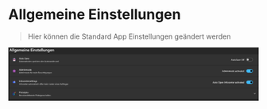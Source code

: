 # Allgemeine Einstellungen

>Hier können die Standard App Einstellungen geändert werden

![image](/LiftDataManager/Docs/HelpImages/image93.png)  

[//]: # (Tags: Allgemeine Einstellungen | Auto Save | Adminmode  | Infocentersettings | Plotstyles)  
